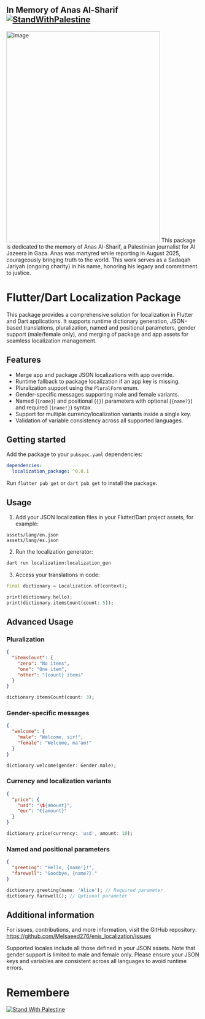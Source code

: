## In Memory of Anas Al-Sharif [![StandWithPalestine](https://raw.githubusercontent.com/TheBSD/StandWithPalestine/main/badges/StandWithPalestine.svg)](https://github.com/TheBSD/StandWithPalestine/blob/main/docs/README.md)



<img width="400" height="550" alt="image" src="https://github.com/user-attachments/assets/91350ed1-f1f2-4447-829c-de97288fe2d1" /> 
This package is dedicated to the memory of Anas Al-Sharif, a Palestinian journalist for Al Jazeera in Gaza. Anas was martyred while reporting in August 2025, courageously bringing truth to the world. This work serves as a Sadaqah Jariyah (ongoing charity) in his name, honoring his legacy and commitment to justice.


# Flutter/Dart Localization Package

This package provides a comprehensive solution for localization in Flutter and Dart applications. It supports runtime dictionary generation, JSON-based translations, pluralization, named and positional parameters, gender support (male/female only), and merging of package and app assets for seamless localization management.

## Features

- Merge app and package JSON localizations with app override.
- Runtime fallback to package localization if an app key is missing.
- Pluralization support using the `PluralForm` enum.
- Gender-specific messages supporting male and female variants.
- Named (`{name}`) and positional (`{}`) parameters with optional (`{name?}`) and required (`{name!}`) syntax.
- Support for multiple currency/localization variants inside a single key.
- Validation of variable consistency across all supported languages.

## Getting started

Add the package to your `pubspec.yaml` dependencies:

```yaml
dependencies:
  localization_package: ^0.0.1
```

Run `flutter pub get` or `dart pub get` to install the package.

## Usage

1. Add your JSON localization files in your Flutter/Dart project assets, for example:

```
assets/lang/en.json
assets/lang/es.json
```

2. Run the localization generator:

```bash
dart run localization:localization_gen
```

3. Access your translations in code:

```dart
final dictionary = Localization.of(context);

print(dictionary.hello);
print(dictionary.itemsCount(count: 5));
```

## Advanced Usage

### Pluralization

```json
{
  "itemsCount": {
    "zero": "No items",
    "one": "One item",
    "other": "{count} items"
  }
}
```

```dart
dictionary.itemsCount(count: 3);
```

### Gender-specific messages

```json
{
  "welcome": {
    "male": "Welcome, sir!",
    "female": "Welcome, ma'am!"
  }
}
```

```dart
dictionary.welcome(gender: Gender.male);
```

### Currency and localization variants

```json
{
  "price": {
    "usd": "\${amount}",
    "eur": "€{amount}"
  }
}
```

```dart
dictionary.price(currency: 'usd', amount: 10);
```

### Named and positional parameters

```json
{
  "greeting": "Hello, {name!}!",
  "farewell": "Goodbye, {name?}."
}
```

```dart
dictionary.greeting(name: 'Alice'); // Required parameter
dictionary.farewell(); // Optional parameter
```

## Additional information

For issues, contributions, and more information, visit the GitHub repository:  
https://github.com/Melsaeed276/enis_localization/issues

Supported locales include all those defined in your JSON assets. Note that gender support is limited to male and female only. Please ensure your JSON keys and variables are consistent across all languages to avoid runtime errors.

# Remembere
[![Stand With Palestine](https://raw.githubusercontent.com/TheBSD/StandWithPalestine/main/banner-no-action.svg)](https://thebsd.github.io/StandWithPalestine)

